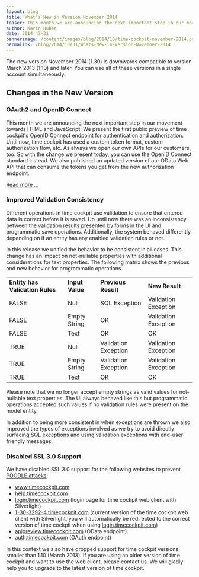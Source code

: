 ```yaml
---
layout: blog
title: What's New in Version November 2014
teaser: This month we are announcing the next important step in our movement towards HTML and JavaScript: We present the first public preview of time cockpit's OpenID Connect endpoint for authentication and authorization. Additionally we have improved validation consistency and disabled SSL 3.0 support to prevent POODLE attacks.
author: Karin Huber
date: 2014-47-31
bannerimage: /content/images/blog/2014/10/time-cockpit-november-2014.png
permalink: /blog/2014/10/31/Whats-New-in-Version-November-2014
---
```


<p xmlns="http://www.w3.org/1999/xhtml">The new version November 2014 (1.30) is downwards compatible to version March 2013 (1.10) and later. You can use all of these versions in a single account simultaneously.</p><h2 xmlns="http://www.w3.org/1999/xhtml">Changes in the New Version</h2><h3 xmlns="http://www.w3.org/1999/xhtml">OAuth2 and OpenID Connect</h3><p xmlns="http://www.w3.org/1999/xhtml">This month we are announcing the next important step in our movement towards HTML and JavaScript: We present the first public preview of time cockpit's <a href="http://openid.net/connect/" target="_blank">OpenID Connect</a> endpoint for authentication and authorization. Until now, time cockpit has used a custom token format, custom authorization flow, etc. As always we open our own APIs for our customers, too. So with the change we present today, you can use the OpenID Connect standard instead. We also published an updated version of our OData Web API that can consume the tokens you get from the new authorization endpoint.</p><p xmlns="http://www.w3.org/1999/xhtml">
  <a href="~/blog/2014/10/31/Welcome-OAuth2-and-OpenID-Connect">Read more ...</a>
</p><h3 xmlns="http://www.w3.org/1999/xhtml">Improved Validation Consistency</h3><p xmlns="http://www.w3.org/1999/xhtml">Different operations in time cockpit use validation to ensure that entered data is correct before it is saved. Up until now there was an inconsistency between the validation results presented by forms in the UI and programmatic save operations. Additionally, the system behaved differently depending on if an entity has any enabled validation rules or not.</p><p xmlns="http://www.w3.org/1999/xhtml">In this release we unified the behavior to be consistent in all cases. This change has an impact on not-nullable properties with additional considerations for text properties. The following matrix shows the previous and new behavior for programmatic operations.</p><table class="infoTable" xmlns="http://www.w3.org/1999/xhtml">
  <tbody>
    <tr>
      <td>
        <strong>Entity has Validation Rules</strong>
      </td>
      <td>
        <strong>Input Value</strong>
      </td>
      <td>
        <strong>Previous Result</strong>
      </td>
      <td>
        <strong>New Result</strong>
      </td>
    </tr>
    <tr>
      <td>FALSE</td>
      <td>Null</td>
      <td class="error">SQL Exception</td>
      <td>Validation Exception</td>
    </tr>
    <tr>
      <td>FALSE</td>
      <td>Empty String</td>
      <td class="error">OK</td>
      <td>Validation Exception</td>
    </tr>
    <tr>
      <td>FALSE</td>
      <td>Text</td>
      <td>OK</td>
      <td>OK</td>
    </tr>
    <tr>
      <td>TRUE</td>
      <td>Null</td>
      <td>Validation Exception</td>
      <td>Validation Exception</td>
    </tr>
    <tr>
      <td>TRUE</td>
      <td>Empty String</td>
      <td>Validation Exception</td>
      <td>Validation Exception</td>
    </tr>
    <tr>
      <td>TRUE</td>
      <td>Text</td>
      <td>OK</td>
      <td>OK</td>
    </tr>
  </tbody>
</table><p xmlns="http://www.w3.org/1999/xhtml">Please note that we no longer accept empty strings as valid values for not-nullable text properties. The UI always behaved like this but programmatic operations accepted such values if no validation rules were present on the model entity.<br /></p><p xmlns="http://www.w3.org/1999/xhtml">In addition to being more consistent in when exceptions are thrown we also improved the types of exceptions involved as we try to avoid directly surfacing SQL exceptions and using validation exceptions with end-user friendly messages.</p><h3 xmlns="http://www.w3.org/1999/xhtml">Disabled SSL 3.0 Support</h3><p xmlns="http://www.w3.org/1999/xhtml">We have disabled SSL 3.0 support for the following websites to prevent <a href="http://en.wikipedia.org/wiki/POODLE" target="_blank">POODLE attacks</a>:</p><ul xmlns="http://www.w3.org/1999/xhtml">
  <li>
    <a href="~/" target="_blank">www.timecockpit.com</a>
  </li>
  <li>
    <a href="https://help.timecockpit.com" target="_blank">help.timecockpit.com</a>
  </li>
  <li>
    <a href="https://login.timecockpit.com" target="_blank">login.timecockpit.com</a> (login page for time cockpit web client with Silverlight)</li>
  <li>
    <a href="https://1-30-3292-4.timecockpit.com" target="_blank">1-30-3292-4.timecockpit.com</a> (current version of the time cockpit web client with Silverlight, you will automatically be redirected to the correct version of time cockpit when using <a href="https://login.timecockpit.com" target="_blank">login.timecockpit.com</a>)</li>
  <li>
    <a href="https://apipreview.timecockpit.com" target="_blank">apipreview.timecockpit.com</a> (OData endpoint)</li>
  <li>
    <a href="https://auth.timecockpit.com" target="_blank">auth.timecockpit.com</a> (OAuth endpoint)</li>
</ul><p xmlns="http://www.w3.org/1999/xhtml">In this context we also have dropped support for time cockpit versions smaller than 1.10 (March 2013). If you are using an older version of time cockpit and want to use the web client, please contact us. We will gladly help you to upgrade to the latest version of time cockpit.</p>